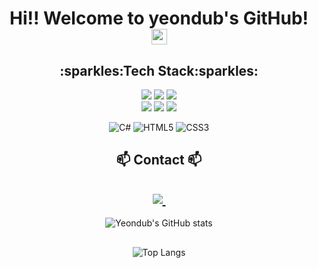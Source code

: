 <div align=center>
    
# Hi!! Welcome to yeondub's GitHub! <img src="https://raw.githubusercontent.com/Tarikul-Islam-Anik/Animated-Fluent-Emojis/master/Emojis/Animals/Cat.png" alt="Cat" width="25" height="25" />
<div>


<div align=center>
    
<h2>:sparkles:Tech Stack:sparkles:</h2>

<img src="https://img.shields.io/badge/react-black?style=for-the-badge&logo=react&logoColor=61DAFB"/>
    <img src="https://img.shields.io/badge/github-181717?style=for-the-badge&logo=github&logoColor=white"/>
    <img src="https://img.shields.io/badge/unity-%23000000.svg?style=for-the-badge&logo=unity&logoColor=white"/><br>
     <img src="https://img.shields.io/badge/javascript-%23323330.svg?style=for-the-badge&logo=javascript&logoColor=%23F7DF1E"/>
    <img src="https://img.shields.io/badge/c++-%2300599C.svg?style=for-the-badge&logo=c%2B%2B&logoColor=white"/>
    <img src="https://img.shields.io/badge/python-3670A0?style=for-the-badge&logo=python&logoColor=ffdd54"/> <br>
    
![C#](https://img.shields.io/badge/c%23-%23239120.svg?style=for-the-badge&logo=csharp&logoColor=white)
![HTML5](https://img.shields.io/badge/html5-%23E34F26.svg?style=for-the-badge&logo=html5&logoColor=white)
![CSS3](https://img.shields.io/badge/css3-%231572B6.svg?style=for-the-badge&logo=css3&logoColor=white)

</div>

<h2 align="center">📫 Contact 📫</h2>
<div align="center">
  
  <h2><a href="kssjshyjj@gmail.com">
    <img
      src="https://img.shields.io/badge/kssjshyjj@gmail.com-D14836?style=for-the-badge&logo=gmail&logoColor=white"/>&nbsp
  </a>


</div>

<div align=center>
    
![Yeondub's GitHub stats](https://github-readme-stats.vercel.app/api?username=yeondub1121&show_icons=true&theme=radical)

</div>
<h2></h2>
<div align=center>
    
![Top Langs](https://github-readme-stats.vercel.app/api/top-langs/?username=yeondub1121&layout=compact)

</div>

